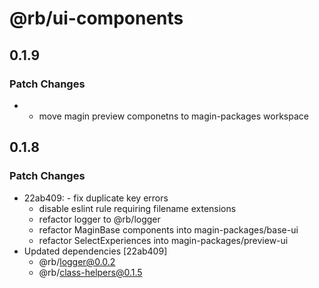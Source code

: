 # @rb/ui-components

## 0.1.9

### Patch Changes

- - move magin preview componetns to magin-packages workspace

## 0.1.8

### Patch Changes

- 22ab409: - fix duplicate key errors
  - disable eslint rule requiring filename extensions
  - refactor logger to @rb/logger
  - refactor MaginBase components into magin-packages/base-ui
  - refactor SelectExperiences into magin-packages/preview-ui
- Updated dependencies [22ab409]
  - @rb/logger@0.0.2
  - @rb/class-helpers@0.1.5
